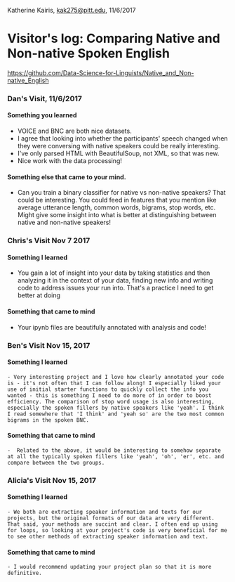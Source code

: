 Katherine Kairis, kak275@pitt.edu, 11/6/2017
# Visitor's log: Comparing Native and Non-native Spoken English
https://github.com/Data-Science-for-Linguists/Native_and_Non-native_English


### Dan's Visit, 11/6/2017
#### Something you learned
  - VOICE and BNC are both nice datasets.
  - I agree that looking into whether the participants' speech changed when they were conversing with native speakers could be really interesting.
  - I've only parsed HTML with BeautifulSoup, not XML, so that was new.
  - Nice work with the data processing!

#### Something else that came to your mind.
  - Can you train a binary classifier for native vs non-native speakers? That could be interesting. You could feed in features that you mention like average utterance length, common words, bigrams, stop words, etc. Might give some insight into what is better at distinguishing between native and non-native speakers!


### Chris's Visit Nov 7 2017
#### Something I learned
  - You gain a lot of insight into your data by taking statistics and then analyzing it in the context of your data, finding new info and writing code to address issues your run into. That's a practice I need to get better at doing

#### Something that came to mind
  - Your ipynb files are beautifully annotated with analysis and code!


### Ben's Visit Nov 15, 2017  
#### Something I learned  
    - Very interesting project and I love how clearly annotated your code is - it's not often that I can follow along! I especially liked your use of initial starter functions to quickly collect the info you wanted - this is something I need to do more of in order to boost efficiency. The comparison of stop word usage is also interesting, especially the spoken fillers by native speakers like 'yeah'. I think I read somewhere that 'I think' and 'yeah so' are the two most common bigrams in the spoken BNC.

#### Something that came to mind  
    -  Related to the above, it would be interesting to somehow separate at all the typically spoken fillers like 'yeah', 'oh', 'er', etc. and compare between the two groups.

### Alicia's Visit Nov 15, 2017
#### Something I learned
	- We both are extracting speaker information and texts for our projects, but the original formats of our data are very different. That said, your methods are succint and clear. I often end up using for loops, so looking at your project's code is very beneficial for me to see other methods of extracting speaker information and text.	
	
#### Something that came to mind
	- I would recommend updating your project plan so that it is more definitive.